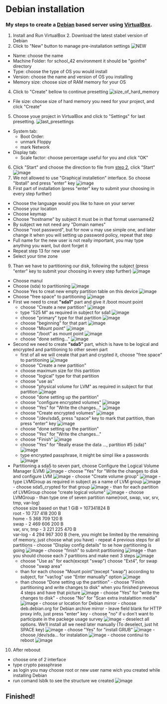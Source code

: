 # Debian installation
  ### My steps to create a [Debian](https://www.debian.org/) based server using [VirtualBox](https://www.virtualbox.org/wiki/Downloads).
1. Install and Run VirtualBox
<a id="step2" /> 2. Download the latest stabel version of Debian
3. Click to "New" button to manage pre-installation settings
  ![NEW](https://user-images.githubusercontent.com/61047851/141314856-0c0445ab-cebf-4d98-86ec-494afe690300.png)
  - Name:           choose the name
  - Machine Folder: for school_42 environment it should be "goinfre" directory
  - Type:           choose the type of OS you would install
  - Version:        choose the name and version of OS you installing
  - Memory size:    choose size of RAM memory for your OS
4. Click to "Create" bellow to continue presetting
  ![size_of_hard_memory](https://user-images.githubusercontent.com/61047851/141316918-f9247e0e-5c01-497b-bb36-24bad851e773.png)
  - File size:      choose size of hard memory you need for your project, and click "Create"
5. Choose youe project in VirtualBox and click to "Settings" for last presetting.
  ![last_presettings](https://user-images.githubusercontent.com/61047851/141317675-5dac1b31-92c7-42fd-93d8-8a1fb82317c6.png)
  - System tab:
     - Boot Order:
      - unmark Floppy
      - mark Network
  - Display tab: 
    - Scale factor: choose percentage useful for you and click "OK"
6. Click "Start" and choose the direction to file from [step 2](#step2), click "Start"
  ![image](https://user-images.githubusercontent.com/61047851/141319208-b5c574da-5994-489c-ad97-56e9ae5c7d06.png)
7. We not allowed to use "Graphical installetion" interface. So choose "Ibstall" and press "enter" key
![image](https://user-images.githubusercontent.com/61047851/141326333-e9fdf087-582c-4727-ab77-be35036e8a41.png)
8. First part of installation (press "enter" key to submit your choosing in every step further)
  - Choose the language would you like to have on your server
  - Choose your location
  - Choose keymap
  - Choose "hostname" by subject it must be in that format username42
  - By subject we not need any "Domain names"
  - Choose "root password", but for now u may use simple one, and later change it when you will setting up password policy, repeat that step
  - Full name for the new user is not really important, you may type anything you want, but dont forget it
  - Repeat step 13 for new user
  - Select your time zone
9. Than we have to partitioning our disk, following the subject (press "enter" key to submit your choosing in every step further)
    ![image](https://user-images.githubusercontent.com/61047851/141333371-a9c273d4-284b-4b6e-bfa0-03e775b8dd9f.png)
  - Choose manul
  - Choose (sda) to partitioning 
   ![image](https://user-images.githubusercontent.com/61047851/141334449-d8dcf1a3-f523-4cc8-a01a-d3acf46860ce.png)
  - Choose Yes to creat new empty partition table on this device
   ![image](https://user-images.githubusercontent.com/61047851/141334885-b646007a-d62b-4d96-9665-1687154446b3.png)
  - Choose "free space" to partitioning
    ![image](https://user-images.githubusercontent.com/61047851/141335214-7e8fb1db-12fd-4ded-86bc-1c6a5d2eb284.png)
  - First we need to creat **"sda1"** part and give it /boot mount point
    - choose "Create a new partition"
      ![image](https://user-images.githubusercontent.com/61047851/141335355-b5360c04-2c6a-45e9-a0dd-3ab2be711fc9.png)
    - type "525 M" as required in subject for sda1
      ![image](https://user-images.githubusercontent.com/61047851/141675705-18af1a49-1c29-4ceb-b149-57b175ac3274.png)
    - choose "primary" type for that partition
      ![image](https://user-images.githubusercontent.com/61047851/141335721-3d29c902-4bb4-4c7f-8fc9-81145f6c42de.png)
    - choose "beginning" for that part
      ![image](https://user-images.githubusercontent.com/61047851/141335927-0703bd3d-fdc5-4e84-a36a-97720af3be88.png)
    - choose "Mount point"
      ![image](https://user-images.githubusercontent.com/61047851/141336150-78245909-bd5f-4a11-a445-ad1fb54c2512.png)
    - choose "/boot" as mount point
      ![image](https://user-images.githubusercontent.com/61047851/141336240-ec9bb949-5f72-40ca-8004-7d55a5009af6.png)
    - choose "done setting..."
      ![image](https://user-images.githubusercontent.com/61047851/141336627-0031c45d-60c2-4f61-a37c-1d7db5011358.png)
  - Second we need to create **"sda5"** part, which is have to be logical and encrypted and partitioning to other seven part
    - first of all we will create that part and crypted it, choose "free space" to partitioning
      ![image](https://user-images.githubusercontent.com/61047851/141339680-22381fd5-154a-4822-8da0-542420af724c.png)
    - choose "Create a new partition"
    - choose maximum size for this partition
    - choose "logical" type for that partition
    - choose "use as"
    - choose "physical volume for LVM" as required in subject for that partition
      ![image](https://user-images.githubusercontent.com/61047851/141340495-fe47ca4e-5e46-433a-8b3b-9521a4ea3448.png)
    - choose "done setting up the partition"
    - choose "configure encrypted volumes"
      ![image](https://user-images.githubusercontent.com/61047851/141340853-9b0a82f3-ec1e-4c04-b797-aedcf63788c4.png)
    - choose "Yes" for "Write the changes..."
      ![image](https://user-images.githubusercontent.com/61047851/141340948-7c6336c8-aacf-414e-aa90-7edd217ce01f.png)
    - choose "Create encrypted volumes"
      ![image](https://user-images.githubusercontent.com/61047851/141341609-c4316b48-c84b-44a1-9e4e-4173160fb923.png)
    - choose "/dev/sda5, press "space" key to mark that partition, than press "enter" key
      ![image](https://user-images.githubusercontent.com/61047851/141341872-7000bede-363c-4093-8c19-4f54972e660b.png)
    - choose "done setting up the partition"
    - choose "Yes" for "Write the changes..."
    - choose "Finish"
      ![image](https://user-images.githubusercontent.com/61047851/141343772-f144641c-03e8-49f3-a27e-f2d382293e36.png)
    - choose "Yes" for "Really erase the data ..., partition #5 (sda)"
      ![image](https://user-images.githubusercontent.com/61047851/141344005-b3fd4d74-252d-4c67-9d72-90a725995e47.png)
    - type encrypted passphrase, it might be simpl like a passwords
      ![image](https://user-images.githubusercontent.com/61047851/141346036-a0db7862-345c-4379-b530-a6ba67ad7160.png)
   - Partitioning a sda5 to seven part, choose Configure the Logical Volume Manager (LVM)
    ![image](https://user-images.githubusercontent.com/61047851/141346901-27030bc5-585f-43b9-95d5-5bf6d1a8862c.png)
    - choose "Yes" for "Write the changes to disk and configure LVM
      ![image](https://user-images.githubusercontent.com/61047851/141346704-cbc87038-e2ca-4a14-82b5-e6f9b8b5ccf0.png)
    - choose "Create volume group"
      ![image](https://user-images.githubusercontent.com/61047851/141347294-1a2b9f40-07ef-403b-8ca6-97607259b1b8.png)
    - type LVMGroup as required in subject as a name of LVM group
      ![image](https://user-images.githubusercontent.com/61047851/141347528-fb11bd71-fe79-4b17-910f-07b32a63629c.png)
    - choose sda5_crypted for that group
      ![image](https://user-images.githubusercontent.com/61047851/141347593-14a36e10-240f-45ae-b474-2f2b59764a86.png)
    - than for each partition of LVMGroup choose "create logical volume"
      ![image](https://user-images.githubusercontent.com/61047851/141351994-96763ed5-f7bc-4558-843c-feccca5cc337.png)
    - choose LVMGroup
    - than type one of seven partition name(root, swap, var, srv, tmp, var-log)         
    choose size based on that 1 GiB = 107341824 B           
      root          - 10 737 418 200 B        
      home          - 5 368 709 120 B      
      swap          - 2 469 606 200 B       
      var, srv, tmp - 3 221 225 470 B     
      var-log       - 4 294 967 300 B (here, you might be limited by the remaining of memory, just choose what you have) 
    - repeat 4 previous steps for all partitions
    - choose "Display config details" to se how partitioning is going
      ![image](https://user-images.githubusercontent.com/61047851/141677885-1f56c2dc-5d7f-4593-a2ec-b00df2805b0d.png)
    - choose "finish" to submit partitioning
      ![image](https://user-images.githubusercontent.com/61047851/141353220-68417fcf-8c8f-4f8f-985e-50012bf0aac5.png)
    - than you should choose each 7 partitions and make next 3 steps
      ![image](https://user-images.githubusercontent.com/61047851/141353372-cef26563-9812-44a1-acf8-46a8cc75b1b2.png)
      - choose "Use as" for each(except "swap") choose "Ext4", for swap choose "swap area"
      - than for each choose "Mount point"(except "swap") according to subject, for "var/log" use "Enter manually" option
        ![image](https://user-images.githubusercontent.com/61047851/141354639-79a94d71-d0d3-4031-a34e-c7156adc9107.png)
      - than choose "Done setting up the partition"
    - choose "Finish partitioning and write changes to disk" when you finished preveous 4 steps and have that picture
      ![image](https://user-images.githubusercontent.com/61047851/141355133-55f3c623-0e9a-4e43-ae3e-c8ffca57f78b.png)
    - choose "Yes" for "write the changes to disk"
    - choose "No" for "Scan extra instalattion media"
      ![image](https://user-images.githubusercontent.com/61047851/141357509-18d66b43-890c-49c6-9a72-473250618820.png)
    - choose ur location for Debian mirror
    - choose deb.debian.org for Debian archive mirror
    - leave field blank for HTTP proxy info, just press "enter" key
    - choose "no" if u don't want to participate in the packege usage survey
      ![image](https://user-images.githubusercontent.com/61047851/141358355-39a738d9-ebc6-4ed0-b25b-5df5d3df7fc2.png)
    - deselect all options. We’ll install all we need later manually (To deselect, just hit SPACE key)
      ![image](https://user-images.githubusercontent.com/61047851/141678226-f8348d84-8d2e-4eae-be54-3b4d98743d1e.png)
    - choose "Yes" for "install GRUB"
      ![image](https://user-images.githubusercontent.com/61047851/141359554-b80eda39-8b88-4cf0-912d-817134976f34.png)
    - choose /dev/sda... for instalation
      ![image](https://user-images.githubusercontent.com/61047851/141359678-476ffde4-c51b-4b77-a81d-510ce2bd94d0.png)
    - choose continui to reboot
      ![image](https://user-images.githubusercontent.com/61047851/141360142-d5bdfaee-07b7-4460-8d5d-56ba811dcb4e.png)
10. After reboout 
  - choose one of 2 interface
  - type crypto passphrase
  - as login you may choose root or new user name wich you created while installing Debian
  - run comand lsblk to see the structure we created
    ![image](https://user-images.githubusercontent.com/61047851/141678326-851bad0a-a5ba-47f3-aa9e-f9e564bda03e.png)

## Finished!
